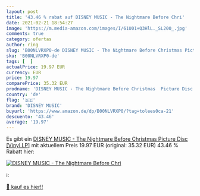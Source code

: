 ```yaml
---
layout: post
title: '43.46 % rabat auf DISNEY MUSIC - The Nightmare Before Chri'
date: 2021-02-21 18:54:27
image: 'https://m.media-amazon.com/images/I/61U01+Q3HlL._SL200_.jpg'
comments: true
category: ofertas
author: ring
slug: 'B00NLVRXP0-de DISNEY MUSIC - The Nightmare Before Christmas Picture Disc...'
sku: 'B00NLVRXP0-de'
tags: [  ]
actualPrice: 19.97 EUR
currency: EUR
price: 19.97
comparePrice: 35.32 EUR
prodname: 'DISNEY MUSIC - The Nightmare Before Christmas  Picture Disc  [Vinyl LP]'
country: 'de'
flag: '🇩🇪'
brand: 'DISNEY MUSIC'
buyurl: 'https://www.amazon.de/dp/B00NLVRXP0/?tag=tolees0ca-21'
descuento: '43.46'
average: '19.97'
---
```


Es gibt ein [DISNEY MUSIC - The Nightmare Before Christmas  Picture Disc  [Vinyl LP]](https://www.amazon.de/dp/B00NLVRXP0/?tag=tolees0ca-21) mit aktuellem Preis 19.97 EUR (original: 35.32 EUR) 43.46 % Rabatt hier:

[![DISNEY MUSIC - The Nightmare Before Chri](https://m.media-amazon.com/images/I/61U01+Q3HlL._SL200_.jpg)](https://www.amazon.de/dp/B00NLVRXP0/?tag=tolees0ca-21)

ℹ️:


[🛒 kauf es hier!!](https://www.amazon.de/dp/B00NLVRXP0/?tag=tolees0ca-21)
